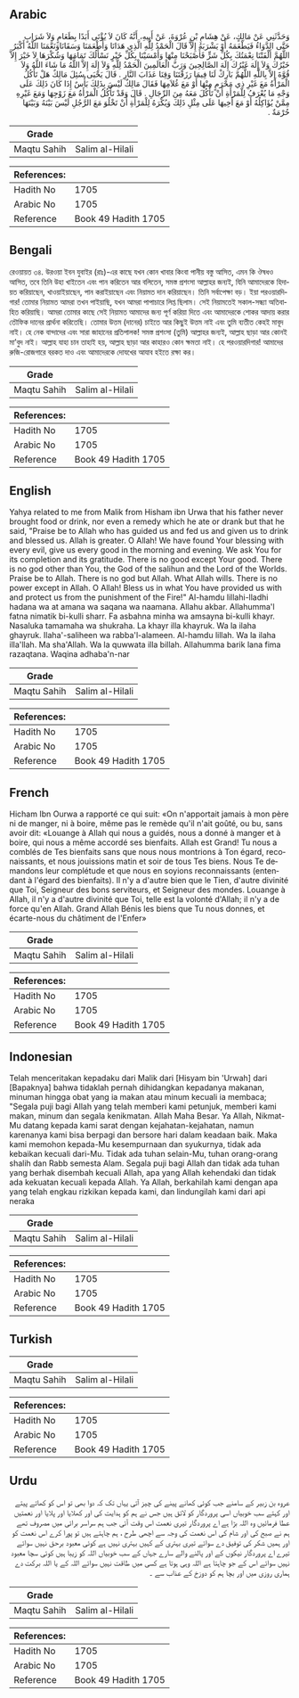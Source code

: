 ## Arabic


<div dir="rtl" lang="ar" style={{fontSize:'larger',backgroundColor:'#f8f9fa',padding:20}}>
وَحَدَّثَنِي عَنْ مَالِكٍ، عَنْ هِشَامِ بْنِ عُرْوَةَ، عَنْ أَبِيهِ، أَنَّهُ كَانَ لاَ يُؤْتَى أَبَدًا بِطَعَامٍ وَلاَ شَرَابٍ حَتَّى الدَّوَاءُ فَيَطْعَمَهُ أَوْ يَشْرَبَهُ إِلاَّ قَالَ الْحَمْدُ لِلَّهِ الَّذِي هَدَانَا وَأَطْعَمَنَا وَسَقَانَاوَنَعَّمَنَا اللَّهُ أَكْبَرُ اللَّهُمَّ أَلْفَتْنَا نِعْمَتُكَ بِكُلِّ شَرٍّ فَأَصْبَحْنَا مِنْهَا وَأَمْسَيْنَا بِكُلِّ خَيْرٍ نَسْأَلُكَ تَمَامَهَا وَشُكْرَهَا لاَ خَيْرَ إِلاَّ خَيْرُكَ وَلاَ إِلَهَ غَيْرُكَ إِلَهَ الصَّالِحِينَ وَرَبَّ الْعَالَمِينَ الْحَمْدُ لِلَّهِ وَلاَ إِلَهَ إِلاَّ اللَّهُ مَا شَاءَ اللَّهُ وَلاَ قُوَّةَ إِلاَّ بِاللَّهِ اللَّهُمَّ بَارِكْ لَنَا فِيمَا رَزَقْتَنَا وَقِنَا عَذَابَ النَّارِ ‏.‏ قَالَ يَحْيَى سُئِلَ مَالِكٌ هَلْ تَأْكُلُ الْمَرْأَةُ مَعَ غَيْرِ ذِي مَحْرَمٍ مِنْهَا أَوْ مَعَ غُلاَمِهَا فَقَالَ مَالِكٌ لَيْسَ بِذَلِكَ بَأْسٌ إِذَا كَانَ ذَلِكَ عَلَى وَجْهِ مَا يُعْرَفُ لِلْمَرْأَةِ أَنْ تَأْكُلَ مَعَهُ مِنَ الرِّجَالِ ‏.‏ قَالَ وَقَدْ تَأْكُلُ الْمَرْأَةُ مَعَ زَوْجِهَا وَمَعَ غَيْرِهِ مِمَّنْ يُؤَاكِلُهُ أَوْ مَعَ أَخِيهَا عَلَى مِثْلِ ذَلِكَ وَيُكْرَهُ لِلْمَرْأَةِ أَنْ تَخْلُوَ مَعَ الرَّجُلِ لَيْسَ بَيْنَهُ وَبَيْنَهَا حُرْمَةٌ ‏.‏
</div>
<div style={{backgroundColor:'#f8f9fa',padding:20, marginBottom: 10}}><table> <thead> <tr> <th>Grade</th> <th></th> </tr> </thead> <tbody> <tr><td>Maqtu Sahih</td><td>Salim al-Hilali</td></tr></tbody></table><table> <thead> <tr> <th>References:</th> <th></th> </tr> </thead> <tbody><tr><td>Hadith No</td><td>1705</td></tr><tr><td>Arabic No</td><td>1705</td></tr><tr><td>Reference</td><td>Book 49 Hadith 1705</td></tr></tbody></table></div>

## Bengali


<div dir="ltr" lang="bn" style={{fontSize:'larger',backgroundColor:'#f8f9fa',padding:20}}>
রেওয়ায়ত ৩৪. উরওয়া ইবন যুবাইর (রাঃ)-এর কাছে যখন কোন খাবার কিংবা পানীয় বস্তু আসিত, এমন কি ঔষধও আসিত, তবে তিনি উহা খাইতেন এবং পান করিতেন আর বলিতেন, সমস্ত প্রশংসা আল্লাহর জন্যই, যিনি আমাদেরকে হিদায়ত করিয়াছেন, খাওয়াইয়াছেন, পান করাইয়াছেন এবং নিয়ামত দান করিয়াছেন। তিনি সর্বাপেক্ষা বড়। ইয়া পরওয়ারদিগার! তোমার নিয়ামত আমরা তখন পাইয়াছি, যখন আমরা পাপাচারে লিপ্ত ছিলাম। সেই নিয়ামতেই সকাল-সন্ধ্যা অতিবাহিত করিয়াছি। আমরা তোমার কাছে সেই নিয়ামত আমাদের জন্য পূর্ণ করিয়া দিতে এবং আমাদেরকে শোকর আদায় করার তৌফিক দানের প্রার্থনা করিতেছি। তোমার উত্তম (দানের) চাইতে আর কিছুই উত্তম নাই এবং তুমি ব্যতীত কেহই মাবূদ নাই। হে নেক বান্দাদের এবং সারা জাহানের প্রতিপালক! সমস্ত প্রশংসা (তুমি) আল্লাহর জন্যই, আল্লাহ ছাড়া আর কোনই মা’বুদ নাই। আল্লাহ যাহা চান তাহাই হয়, আল্লাহ ছাড়া আর কাহারও কোন ক্ষমতা নাই। হে পরওয়ারদিগার! আমাদের রুজি-রোজগারে বরকত দাও এবং আমাদেরকে দোযখের আযাব হইতে রক্ষা কর।
</div>
<div style={{backgroundColor:'#f8f9fa',padding:20, marginBottom: 10}}><table> <thead> <tr> <th>Grade</th> <th></th> </tr> </thead> <tbody> <tr><td>Maqtu Sahih</td><td>Salim al-Hilali</td></tr></tbody></table><table> <thead> <tr> <th>References:</th> <th></th> </tr> </thead> <tbody><tr><td>Hadith No</td><td>1705</td></tr><tr><td>Arabic No</td><td>1705</td></tr><tr><td>Reference</td><td>Book 49 Hadith 1705</td></tr></tbody></table></div>

## English


<div dir="ltr" lang="en" style={{fontSize:'larger',backgroundColor:'#f8f9fa',padding:20}}>
Yahya related to me from Malik from Hisham ibn Urwa that his father never brought food or drink, nor even a remedy which he ate or drank but that he said, "Praise be to Allah who has guided us and fed us and given us to drink and blessed us. Allah is greater. O Allah! We have found Your blessing with every evil, give us every good in the morning and evening. We ask You for its completion and its gratitude. There is no good except Your good. There is no god other than You, the God of the salihun and the Lord of the Worlds. Praise be to Allah. There is no god but Allah. What Allah wills. There is no power except in Allah. O Allah! Bless us in what You have provided us with and protect us from the punishment of the Fire!" Al-hamdu lillahi-lladhi hadana wa at amana wa saqana wa naamana. Allahu akbar. Allahumma'l fatna nimatik bi-kulli sharr. Fa asbahna minha wa amsayna bi-kulli khayr. Nasaluka tamamaha wa shukraha. La khayr illa khayruk. Wa la ilaha ghayruk. Ilaha'-saliheen wa rabba'l-alameen. Al-hamdu lillah. Wa la ilaha illa'llah. Ma sha'Allah. Wa la quwwata illa billah. Allahumma barik lana fima razaqtana. Waqina adhaba'n-nar
</div>
<div style={{backgroundColor:'#f8f9fa',padding:20, marginBottom: 10}}><table> <thead> <tr> <th>Grade</th> <th></th> </tr> </thead> <tbody> <tr><td>Maqtu Sahih</td><td>Salim al-Hilali</td></tr></tbody></table><table> <thead> <tr> <th>References:</th> <th></th> </tr> </thead> <tbody><tr><td>Hadith No</td><td>1705</td></tr><tr><td>Arabic No</td><td>1705</td></tr><tr><td>Reference</td><td>Book 49 Hadith 1705</td></tr></tbody></table></div>

## French


<div dir="ltr" lang="fr" style={{fontSize:'larger',backgroundColor:'#f8f9fa',padding:20}}>
Hicham Ibn Ourwa a rapporté ce qui suit: «On n'apportait jamais à mon père ni de manger, ni à boire, même pas le remède qu'il n'ait goûté, ou bu, sans avoir dit: «Louange à Allah qui nous a guidés, nous a donné à manger et à boire, qui nous a même accordé ses bienfaits. Allah est Grand! Tu nous a comblés de Tes bienfaits sans que nous nous montrions à Ton égard, reconaissants, et nous jouissions matin et soir de tous Tes biens. Nous Te demandons leur complétude et que nous en soyions reconnaissants (entendant à l'égard des bienfaits). Il n'y a d'autre bien que le Tien, d'autre divinité que Toi, Seigneur des bons serviteurs, et Seigneur des mondes. Louange à Allah, il n'y a d'autre divinité que Toi, telle est la volonté d'Allah; il n'y a de force qu'en Allah. Grand Allah Bénis les biens que Tu nous donnes, et écarte-nous du châtiment de l'Enfer»
</div>
<div style={{backgroundColor:'#f8f9fa',padding:20, marginBottom: 10}}><table> <thead> <tr> <th>Grade</th> <th></th> </tr> </thead> <tbody> <tr><td>Maqtu Sahih</td><td>Salim al-Hilali</td></tr></tbody></table><table> <thead> <tr> <th>References:</th> <th></th> </tr> </thead> <tbody><tr><td>Hadith No</td><td>1705</td></tr><tr><td>Arabic No</td><td>1705</td></tr><tr><td>Reference</td><td>Book 49 Hadith 1705</td></tr></tbody></table></div>

## Indonesian


<div dir="ltr" lang="id" style={{fontSize:'larger',backgroundColor:'#f8f9fa',padding:20}}>
Telah menceritakan kepadaku dari Malik dari [Hisyam bin 'Urwah] dari [Bapaknya] bahwa tidaklah pernah dihidangkan kepadanya makanan, minuman hingga obat yang ia makan atau minum kecuali ia membaca; "Segala puji bagi Allah yang telah memberi kami petunjuk, memberi kami makan, minum dan segala kenikmatan. Allah Maha Besar. Ya Allah, Nikmat-Mu datang kepada kami sarat dengan kejahatan-kejahatan, namun karenanya kami bisa berpagi dan bersore hari dalam keadaan baik. Maka kami memohon kepada-Mu kesempurnaan dan syukurnya, tidak ada kebaikan kecuali dari-Mu. Tidak ada tuhan selain-Mu, tuhan orang-orang shalih dan Rabb semesta Alam. Segala puji bagi Allah dan tidak ada tuhan yang berhak disembah kecuali Allah, apa yang Allah kehendaki dan tidak ada kekuatan kecuali kepada Allah. Ya Allah, berkahilah kami dengan apa yang telah engkau rizkikan kepada kami, dan lindungilah kami dari api neraka
</div>
<div style={{backgroundColor:'#f8f9fa',padding:20, marginBottom: 10}}><table> <thead> <tr> <th>Grade</th> <th></th> </tr> </thead> <tbody> <tr><td>Maqtu Sahih</td><td>Salim al-Hilali</td></tr></tbody></table><table> <thead> <tr> <th>References:</th> <th></th> </tr> </thead> <tbody><tr><td>Hadith No</td><td>1705</td></tr><tr><td>Arabic No</td><td>1705</td></tr><tr><td>Reference</td><td>Book 49 Hadith 1705</td></tr></tbody></table></div>

## Turkish


<div dir="ltr" lang="tr" style={{fontSize:'larger',backgroundColor:'#f8f9fa',padding:20}}>

</div>
<div style={{backgroundColor:'#f8f9fa',padding:20, marginBottom: 10}}><table> <thead> <tr> <th>Grade</th> <th></th> </tr> </thead> <tbody> <tr><td>Maqtu Sahih</td><td>Salim al-Hilali</td></tr></tbody></table><table> <thead> <tr> <th>References:</th> <th></th> </tr> </thead> <tbody><tr><td>Hadith No</td><td>1705</td></tr><tr><td>Arabic No</td><td>1705</td></tr><tr><td>Reference</td><td>Book 49 Hadith 1705</td></tr></tbody></table></div>

## Urdu


<div dir="rtl" lang="ur" style={{fontSize:'larger',backgroundColor:'#f8f9fa',padding:20}}>
عروہ بن زبیر کے سامنے جب کوئی کھانے پینے کی چیز آتی یہاں تک کہ دوا بھی تو اس کو کھاتے پیتے اور کہتے سب خوبیاں اسی پروردگار کو لائق ہیں جس نے ہم کو ہدایت کی اور کھلایا اور پلایا اور نعمتیں عطا فرمائیں وہ اللہ بڑا ہے اے پروردگار تیری نعمت اس وقت آئی جب ہم سراسر برائی میں مصروف تھے ہم نے صبح کی اور شام کی اس نعمت کی وجہ سے اچھی طرح ، ہم چاہتے ہیں تو پورا کرے اس نعمت کو اور ہمیں شکر کی توفیق دے سوائے تیری بہتری کے کہیں بہتری نہیں ہے کوئی معبود برحق نہیں سوائے تیرے اے پروردگار نیکوں کے اور پالنے والے سارے جہاں کے سب خوبیاں اللہ کو زیبا ہیں کوئی سچا معبود نہیں سوائے اس کے جو چاہتا ہے اللہ وہی ہوتا ہے کسی میں طاقت نہیں سوائے اللہ کے یا اللہ برکت دے ہماری روزی میں اور بچا ہم کو دوزخ کے عذاب سے ۔
</div>
<div style={{backgroundColor:'#f8f9fa',padding:20, marginBottom: 10}}><table> <thead> <tr> <th>Grade</th> <th></th> </tr> </thead> <tbody> <tr><td>Maqtu Sahih</td><td>Salim al-Hilali</td></tr></tbody></table><table> <thead> <tr> <th>References:</th> <th></th> </tr> </thead> <tbody><tr><td>Hadith No</td><td>1705</td></tr><tr><td>Arabic No</td><td>1705</td></tr><tr><td>Reference</td><td>Book 49 Hadith 1705</td></tr></tbody></table></div>